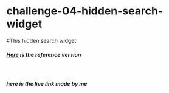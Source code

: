 # challenge-04-hidden-search-widget

#This hidden search widget 

<h5><a href="https://50projects50days.com/projects/hidden-search-widget/" >Here</a> is the reference version</h5>
<br>
<h5>
here is the <a>live link</a> made by me
</h5>